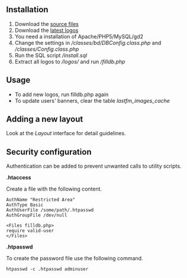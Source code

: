 ## Installation
1. Download the [source files](https://github.com/h3xstream/bandlogos)
2. Download the [latest logos](http://bandlogos.descentrecords.com/logos.htm)
3. You need a installation of Apache/PHP5/MySQL/gd2
4. Change the settings in */classes/bd/DBConfig.class.php* and */classes/Config.class.php*
5. Run the SQL script */install.sql*
6. Extract all logos to */logos/* and run */filldb.php*

## Usage
* To add new logos, run filldb.php again
* To update users' banners, clear the table *lastfm\_images\_cache*

## Adding a new layout
Look at the *Layout* interface for detail guidelines.

## Security configuration

Authentication can be added to prevent unwanted calls to utility scripts.

**.htaccess**

Create a file with the following content.

    AuthName "Restricted Area" 
    AuthType Basic 
    AuthUserFile /some/path/.htpasswd 
    AuthGroupFile /dev/null 
    
    <Files filldb.php>
    require valid-user
    </Files>

**.htpasswd**

To create the password file use the following command.

    htpasswd -c .htpasswd adminuser
